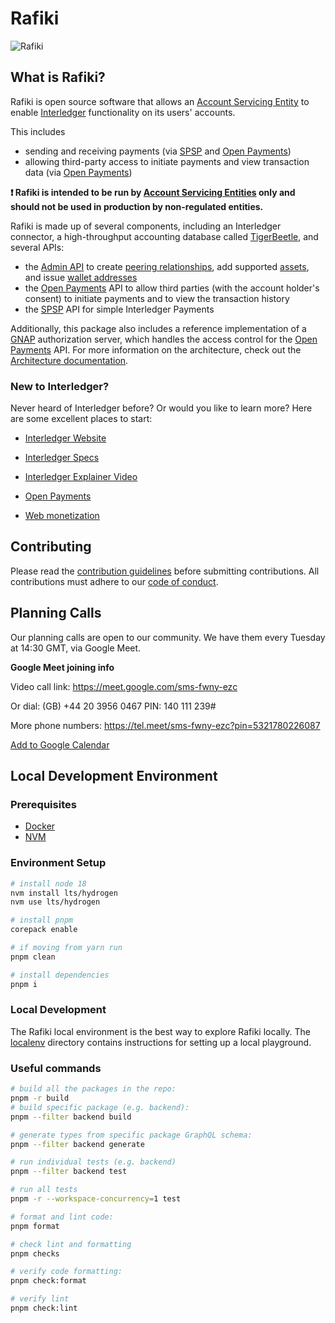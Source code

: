 # Rafiki

![Rafiki](https://github.com/interledger/rafiki/assets/20246798/528b1978-0e02-4bc4-a6b4-e8e81d2f3c3a)

## What is Rafiki?

Rafiki is open source software that allows an [Account Servicing Entity](https://rafiki.dev/concepts/account-servicing-entity/) to enable [Interledger](https://rafiki.dev/concepts/interledger-protocol/overview/) functionality on its users' accounts.

This includes

- sending and receiving payments (via [SPSP](https://rafiki.dev/reference/glossary/#simple-payments-setup-protocol-spsp) and [Open Payments](https://rafiki.dev/concepts/open-payments/overview/))
- allowing third-party access to initiate payments and view transaction data (via [Open Payments](https://rafiki.dev/concepts/open-payments/overview/))

**❗ Rafiki is intended to be run by [Account Servicing Entities](https://rafiki.dev/reference/glossary/#account-servicing-entity) only and should not be used in production by non-regulated entities.**

Rafiki is made up of several components, including an Interledger connector, a high-throughput accounting database called [TigerBeetle](https://rafiki.dev/concepts/accounting/tigerbeetle/), and several APIs:

- the [Admin API](https://rafiki.dev/apis/backend/schema/) to create [peering relationships](https://rafiki.dev/concepts/interledger-protocol/peering/), add supported [assets](https://rafiki.dev/concepts/asset/), and issue [wallet addresses](https://rafiki.dev/reference/glossary/#wallet-address)
- the [Open Payments](https://rafiki.dev/reference/glossary/#open-payments) API to allow third parties (with the account holder's consent) to initiate payments and to view the transaction history
- the [SPSP](https://rafiki.dev/reference/glossary/#simple-payments-setup-protocol-spsp) API for simple Interledger Payments

Additionally, this package also includes a reference implementation of a [GNAP](https://rafiki.dev/reference/glossary/#grant-negotiation-authorization-protocol) authorization server, which handles the access control for the [Open Payments](https://rafiki.dev/reference/glossary/#open-payments) API. For more information on the architecture, check out the [Architecture documentation](https://rafiki.dev/introduction/architecture/).

### New to Interledger?

Never heard of Interledger before? Or would you like to learn more? Here are some excellent places to start:

- [Interledger Website](https://interledger.org/)
- [Interledger Specs](https://interledger.org/rfcs/0027-interledger-protocol-4/)
- [Interledger Explainer Video](https://twitter.com/Interledger/status/1567916000074678272)

- [Open Payments](https://openpayments.guide/)
- [Web monetization](https://webmonetization.org/)

## Contributing

Please read the [contribution guidelines](.github/contributing.md) before submitting contributions. All contributions must adhere to our [code of conduct](.github/code_of_conduct.md).

## Planning Calls

Our planning calls are open to our community. We have them every Tuesday at 14:30 GMT, via Google Meet.

**Google Meet joining info**

Video call link: https://meet.google.com/sms-fwny-ezc

Or dial: ‪(GB) +44 20 3956 0467‬ PIN: ‪140 111 239‬#

More phone numbers: https://tel.meet/sms-fwny-ezc?pin=5321780226087

[Add to Google Calendar](https://calendar.google.com/calendar/event?action=TEMPLATE&tmeid=YjN1NW5ibDloN2dua2IwM2thOWlrZXRvMTVfMjAyMzA0MTdUMTUwMDAwWiBjX2NqMDI3Z21oc3VqazkxZXZpMjRkOXB2bXQ0QGc&tmsrc=c_cj027gmhsujk91evi24d9pvmt4%40group.calendar.google.com&scp=ALL)

## Local Development Environment

### Prerequisites

- [Docker](https://docs.docker.com/get-docker/)
- [NVM](https://github.com/nvm-sh/nvm)

### Environment Setup

```sh
# install node 18
nvm install lts/hydrogen
nvm use lts/hydrogen

# install pnpm
corepack enable

# if moving from yarn run
pnpm clean

# install dependencies
pnpm i
```

### Local Development

The Rafiki local environment is the best way to explore Rafiki locally. The [localenv](localenv) directory contains instructions for setting up a local playground.

### Useful commands

```sh
# build all the packages in the repo:
pnpm -r build
# build specific package (e.g. backend):
pnpm --filter backend build

# generate types from specific package GraphQL schema:
pnpm --filter backend generate

# run individual tests (e.g. backend)
pnpm --filter backend test

# run all tests
pnpm -r --workspace-concurrency=1 test

# format and lint code:
pnpm format

# check lint and formatting
pnpm checks

# verify code formatting:
pnpm check:format

# verify lint
pnpm check:lint
```

